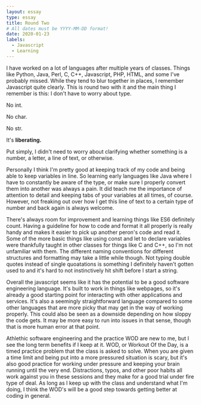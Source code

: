 ```yaml
---
layout: essay
type: essay
title: Round Two
# All dates must be YYYY-MM-DD format!
date: 2020-01-23
labels:
  - Javascript
  - Learning
---
```


I have worked on a lot of languages after multiple years of classes. Things like Python, Java, Perl, C, C++, Javascript, PHP, HTML, and some I've probably missed. While they tend to blur together in places, I remember Javascript quite clearly. This is round two with it and the main thing I remember is this: I don't have to worry about type.

No int.

No char.

No str.

It's **liberating.**

Put simply, I didn't need to worry about clarifying whether something is a number, a letter, a line of text, or otherwise.

Personally I think I'm pretty good at keeping track of my code and being able to keep variables in line. So learning early languages like Java where I have to constantly be aware of the type, or make sure I properly convert them into another was always a pain. It did teach me the importance of attention to detail and keeping tabs of your variables at all times, of course. However, not freaking out over how I get this line of text to a certain type of number and back again is always welcome.

There's always room for improvement and learning things like ES6 definitely count. Having a guideline for how to code and format it all properly is really handy and makes it easier to pick up another peron's code and read it. Some of the more basic things like using const and let to declare variables were thankfully taught in other classes for things like C and C++, so I'm not unfamiliar with them. The different naming conventions for different structures and formatting may take a little while though. Not typing double quotes instead of single quoatations is something I definitely haven't gotten used to and it's hard to not instinctively hit shift before I start a string.

Overall the javascript seems like it has the potential to be a good software engineering language. It's built to work in things like webpages, so it's already a good starting point for interacting with other applications and services. It's also a seemingly straightforward language compared to some other languages that are more picky that may get in the way of working properly. This could also be seen as a downside depending on how sloppy the code gets. It may be more easy to run into issues in that sense, though that is more human error at that point.

Athlethic software engineering and the practice WOD are new to me, but I see the long term benefits if I keep at it. WOD, or Workout Of the Day, is a timed practice problem that the class is asked to solve. When you are given a time limit and being put into a more pressured situation is scary, but it's also good practice for working under pressure and keeping your brain running until the very end. Distractions, typos, and other poor habits all work against you in these sessions and they make for a good trial under fire type of deal. As long as I keep up with the class and understand what I'm doing, I think the WOD's will be a good step towards getting better at coding in general.
